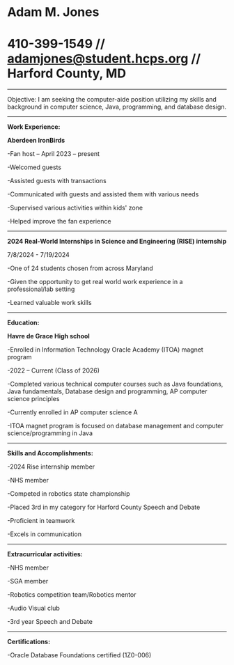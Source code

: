 # Adam M. Jones 

# 410-399-1549 // adamjones@student.hcps.org // Harford County, MD

_____________________________________________________________________________ 
Objective: I am seeking the computer-aide position utilizing my skills and background in computer science, Java, programming, and database design. 
_____________________________________________________________________________ 
**Work Experience:**

**Aberdeen IronBirds** 

-Fan host – April 2023 – present 

-Welcomed guests 

-Assisted guests with transactions 

-Communicated with guests and assisted them with various needs 

-Supervised various activities within kids' zone 

-Helped improve the fan experience 
_________________________________________________________________________
**2024 Real-World Internships in Science and Engineering (RISE) internship**

7/8/2024 - 7/19/2024 

-One of 24 students chosen from across Maryland 

-Given the opportunity to get real world work experience in a professional/lab setting 

-Learned valuable work skills 
_____________________________________________________________________________ 
**Education:**

**Havre de Grace High school**

-Enrolled in Information Technology Oracle Academy (ITOA) magnet program 

-2022 – Current (Class of 2026) 

-Completed various technical computer courses such as Java foundations, Java fundamentals, Database design and programming, AP computer science principles 

-Currently enrolled in AP computer science A 

-ITOA magnet program is focused on database management and computer science/programming in Java 
_____________________________________________________________________________ 

**Skills and Accomplishments:**

-2024 Rise internship member 

-NHS member 

-Competed in robotics state championship  

-Placed 3rd in my category for Harford County Speech and Debate 

-Proficient in teamwork 

-Excels in communication 
_____________________________________________________________________________ 
**Extracurricular activities:**

-NHS member 

-SGA member 

-Robotics competition team/Robotics mentor 

-Audio Visual club 

-3rd year Speech and Debate 

_____________________________________________________________________________ 

**Certifications:**

-Oracle Database Foundations certified (1Z0-006) 
